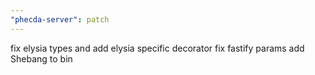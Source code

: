 ```yaml
---
"phecda-server": patch
---
```


fix elysia types and add elysia specific decorator
fix fastify params
add Shebang to bin